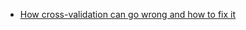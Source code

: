 - [How cross-validation can go wrong and how to fix it](https://towardsdatascience.com/how-cross-validation-can-go-wrong-and-how-to-fix-it-feature-selection-use-case-with-sample-code-abf928be9080)
